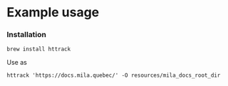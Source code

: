 # Example usage

### Installation

```
brew install httrack
```

Use as

```
httrack 'https://docs.mila.quebec/' -O resources/mila_docs_root_dir
```